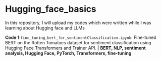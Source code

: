 # Hugging_face_basics
In this repository, I will upload my codes which were written while I was learning about Hugging face and LLMs

**Code 1** ```fine_tuning_bert_for_sentimentClassification.ipynb```: Fine-tuned BERT on the Rotten Tomatoes dataset for sentiment classification using Hugging Face Transformers and Trainer API. | **BERT, NLP, sentiment analysis, Hugging Face, PyTorch, Transformers, fine-tuning**
